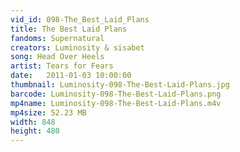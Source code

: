 ```yaml
---
vid_id: 098-The_Best_Laid_Plans
title: The Best Laid Plans
fandoms: Supernatural
creators: Luminosity & sisabet
song: Head Over Heels
artist: Tears for Fears
date:   2011-01-03 10:00:00
thumbnail: Luminosity-098-The-Best-Laid-Plans.jpg
barcode: Luminosity-098-The-Best-Laid-Plans.png
mp4name: Luminosity-098-The-Best-Laid-Plans.m4v
mp4size: 52.23 MB
width: 848
height: 480
---
```



  